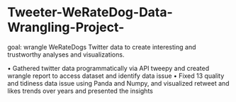 # Tweeter-WeRateDog-Data-Wrangling-Project-
goal: wrangle WeRateDogs Twitter data to create interesting and trustworthy analyses and visualizations.

•	Gathered twitter data programmatically via API tweepy and created wrangle report to access dataset and identify data issue 
•	Fixed 13 quality and tidiness data issue using Panda and Numpy, and visualized retweet and likes trends over years and presented the insights	

